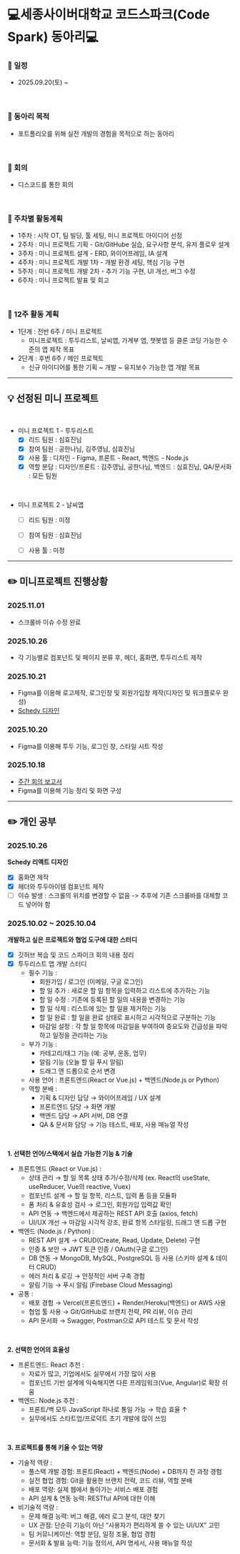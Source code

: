 # 💻세종사이버대학교 코드스파크(Code Spark) 동아리💻

### 📌 일정 
  - 2025.09.20(토) ~

<br>

### 📌 동아리 목적
  - 포트폴리오를 위해 실전 개발의 경험을 목적으로 하는 동아리

<br>

### 📌 회의
  - 디스코드를 통한 회의

 <br>
 
### 📌 주차별 활동계획
  - 1주차 : 시작 OT, 팀 빌딩, 툴 세팅, 미니 프로젝트 아이디어 선정
  - 2주차 : 미니 프로젝트 기획 - Git/GitHube 실습, 요구사항 분석, 유저 플로우 설계
  - 3주차 : 미니 프로젝트 설계 - ERD, 와이어프레임, IA 설계
  - 4주차 : 미니 프로젝트 개발 1차 - 개발 환경 세팅, 핵심 기능 구현
  - 5주차 : 미니 프로젝트 개발 2차 - 추가 기능 구현, UI 개선, 버그 수정
  - 6주차 : 미니 프로젝트 발표 및 회고

 <br>
 
### 📌 12주 활동 계획
  - 1단계 : 전반 6주 / 미니 프로젝트
      - 미니프로젝트 : 투두리스트, 날씨앱, 가계부 앱, 챗봇앱 등 클론 코딩 가능한 수준의 앱 제작 목표
  - 2단계 : 후번 6주 / 메인 프로젝트
      - 신규 아이디어를 통한 기획 ~ 개발 ~ 유지보수 가능한 앱 개발 목표
    

 -----------------------------------


## 💡 선정된 미니 프로젝트

<br>

 * 미니 프로젝트 1 - 투두리스트
   - [x] 리드 팀원 : 심효진님
   - [x] 참여 팀원 : 공한나님, 김주영님, 심효진님
   - [x] 사용 툴 : 디자인 - Figma, 프론트 - React, 백엔드 - Node.js
   - [x] 역할 분담 : 디자인/프론트 : 김주영님, 공한나님, 백엔드 : 심효진님, QA/문서화 : 모든 팀원
  
  <br>

  * 미니 프로젝트 2 - 날씨앱
    - [ ] 리드 팀원 : 미정
    - [ ] 참여 팀원 : 심효진님
    - [ ] 사용 툴 : 미정

  
 -----------------------------------

  

## ✏️ 미니프로젝트 진행상황

### 2025.11.01
* 스크롤바 이슈 수정 완료

### 2025.10.26
* 각 기능별로 컴포넌트 및 페이지 분류 후, 헤더, 홈화면, 투두리스트 제작

### 2025.10.21
* Figma를 이용해 로고제작, 로그인창 및 회원가입창 제작(디자인 및 워크플로우 완성)
* [Schedy 디자인](https://www.figma.com/design/gifSGacObr90fE6KBeQrcm/SCHEDY_TODO-%EB%94%94%EC%9E%90%EC%9D%B8%EC%A0%9C%EC%9E%91?node-id=43-747&t=LdKwD2EZojdXhAaS-0)

### 2025.10.20
* Figma를 이용해 투두 기능, 로그인 창, 스타일 시트 작성

### 2025.10.18
* [주간 회의 보고서](https://github.com/Code-spark-dev/todo_list/wiki/10.18-%EC%A3%BC%EA%B0%84%ED%9A%8C%EC%9D%98)
* Figma를 이용해 기능 정리 및 화면 구성

  
 -----------------------------------

  

## ✏️ 개인 공부


### 2025.10.26
**Schedy 리액트 디자인**
* [x] 홈화면 제작
* [x] 헤더와 투두아이템 컴포넌트 제작
* [ ] 이슈 발생 : 스크롤의 위치를 변경할 수 없음 -> 추후에 기존 스크롤바를 대체할 코드 넣어야 함 

### 2025.10.02 ~ 2025.10.04
**개발하고 싶은 프로젝트와 협업 도구에 대한 스터디**
* [x] 깃허브 복습 및 코드 스파이크 회의 내용 정리
* [x] 투두리스트 앱 개발 스터디
  * 필수 기능 :
    - 회원가입 / 로그인 (이메일, 구글 로그인)
    - 할 일 추가 : 새로운 할 일 항목을 입력하고 리스트에 추가하는 기능
    - 할 일 수정 : 기존에 등록된 할 일의 내용을 변경하는 기능
    - 할 일 삭제 : 리스트에 있는 할 일을 제거하는 기능
    - 할 일 완료 : 할 일을 완료 상태로 표시하고 시각적으로 구분하는 기능
    - 마감일 설정 : 각 할 일 항목에 마감일을 부여하여 중요도와 긴급성을 파악하고 일정을 관리하는 기능
  * 부가 기능 :
    - 카테고리/태그 기능 (예: 공부, 운동, 업무)
    - 알림 기능 (오늘 할 일 푸시 알림)
    - 드래그 앤 드롭으로 순서 변경
  * 사용 언어 : 프론트엔드(React or Vue.js) + 백엔드(Node.js or Python)
  * 역할 분배 :
    - 기획 & 디자인 담당 → 와이어프레임 / UX 설계
    - 프론트엔드 담당 → 화면 개발
    - 백엔드 담당 → API 서버, DB 연결
    - QA & 문서화 담당 → 기능 테스트, 배포, 사용 매뉴얼 작성

<br>

**1. 선택한 언어/스택에서 실습 가능한 기능 & 기술**
* 프론트엔드 (React or Vue.js) : 
  - 상태 관리 → 할 일 목록 상태 추가/수정/삭제 (ex. React의 useState, useReducer, Vue의 reactive, Vuex)
  - 컴포넌트 설계 → 할 일 항목, 리스트, 입력 폼 등을 모듈화
  - 폼 처리 & 유효성 검사 → 로그인, 회원가입 입력값 확인
  - API 연동 → 백엔드에서 제공하는 REST API 호출 (axios, fetch)
  - UI/UX 개선 → 마감일 시각적 강조, 완료 항목 스타일링, 드래그 앤 드롭 구현
* 백엔드 (Node.js / Python) :
  - REST API 설계 → CRUD(Create, Read, Update, Delete) 구현
  - 인증 & 보안 → JWT 토큰 인증 / OAuth(구글 로그인)
  - DB 연동 → MongoDB, MySQL, PostgreSQL 등 사용 (스키마 설계 & 데이터 CRUD)
  - 에러 처리 & 로깅 → 안정적인 서버 구축 경험
  - 알림 기능 → 푸시 알림 (Firebase Cloud Messaging)
* 공통 :
  - 배포 경험 → Vercel(프론트엔드) + Render/Heroku(백엔드) or AWS 사용
  - 협업 툴 사용 → Git/GitHub로 브랜치 전략, PR 리뷰, 이슈 관리
  - API 문서화 → Swagger, Postman으로 API 테스트 및 문서 작성

<br>

**2. 선택한 언어의 효율성**
* 프론트엔드: React 추천 : 
  - 자료가 많고, 기업에서도 실무에서 가장 많이 사용
  - 컴포넌트 기반 설계에 익숙해지면 다른 프레임워크(Vue, Angular)로 확장 쉬움
* 백엔드: Node.js 추천 :
  - 프론트/백 모두 JavaScript 하나로 통일 가능 → 학습 효율 ↑
  - 실무에서도 스타트업/프로덕트 초기 개발에 많이 쓰임

<br>

**3. 프로젝트를 통해 키울 수 있는 역량**
* 기술적 역량 :
  - 풀스택 개발 경험: 프론트(React) + 백엔드(Node) + DB까지 전 과정 경험
  - 실전 협업 경험: Git을 활용한 브랜치 전략, 코드 리뷰, 역할 분배
  - 배포 역량: 실제 웹에서 돌아가는 서비스 배포 경험
  - API 설계 & 연동 능력: RESTful API에 대한 이해
* 비기술적 역량 :
  - 문제 해결 능력: 버그 해결, 에러 로그 분석, 대안 찾기
  - UX 관점: 단순히 기능이 아닌 “사용자가 편리하게 쓸 수 있는 UI/UX” 고민
  - 팀 커뮤니케이션: 역할 분담, 일정 조율, 협업 경험
  - 문서화 & 발표 능력: 기능 정의서, API 명세서, 사용 매뉴얼 작성
